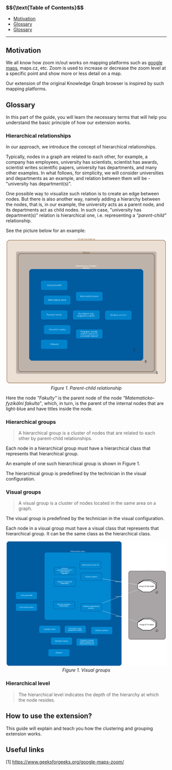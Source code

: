 ### $${\text{Table of Contents}$$

- [Motivation](#motivation)
- [Glossary](#glossary)
- [Glossary](#how-to-use-the-extension)

---
<h2 id="motivation">Motivation</h2>

We all know how zoom in/out works on mapping platforms such as [google maps](https://maps.google.com), maps.cz, etc. Zoom is used to increase or decrease the zoom level at a specific point and show more or less detail on a map.

Our extension of the original Knowledge Graph browser is inspired by such mapping platforms.

<h2 id="glossary">Glossary</h2>

In this part of the guide, you will learn the necessary terms that will help you understand the basic principle of how our extension works.

<h3 id="hierarchical-relationships">Hierarchical relationships</h3>

In our approach, we introduce the concept of hierarchical relationships. 

Typically, nodes in a graph are related to each other, for example, a company has employees, university has scientists, scientist has awards, scientist writes scientific papers, university has departments, and many other examples. In what follows, for simplicity, we will consider universities and departments as an example, and relation between them will be - "university has department(s)".

One possible way to visualize such relation is to create an edge between nodes. But there is also another way, namely adding a hierarchy between the nodes, that is, in our example, the university acts as a parent node, and its departments act as child nodes. In such case, "university has department(s)" relation is hierarchical one, i.e. representing a *"parent-child"* relationship.

See the picture below for an example:

<p align="center">
    <img src="img/child_parent_relation.png" alt="parent-child-relationship" title="Parent-child relationship" width="600"/><br/>
    <em>Figure 1. Parent-child relationship</em>
</p>

Here the node *"Fakulty"* is the parent node of the node *"Matematicko-fyzikální fakulta"*, which, in turn, is the parent of the internal nodes that are light-blue and have titles inside the node.

<h3 id="hierarchical-groups">Hierarchical groups</h3>

> A hierarchical group is a cluster of nodes that are related to each other by parent-child relationships. 

Each node in a hierarchical group must have a hierarchical class that represents that hierarchical group.

An example of one such hierarchical group is shown in Figure 1.

The hierarchical group is predefined by the technician in the visual configuration.

<h3 id="visual-groups">Visual groups</h3>

> A visual group is a cluster of nodes located in the same area on a graph.

The visual group is predefined by the technician in the visual configuration.

Each node in a visual group must have a visual class that represents that hierarchical group. It can be the same class as the hierarchical class.

<p align="center">
    <img src="img/visual_groups.png" alt="visual-groups" title="Visual groups" width="600"/><br/>
    <em>Figure 1. Visual groups</em>
</p>

<h3 id="hierarchical-level">Hierarchical level</h3>

> The hierarchical level indicates the depth of the hierarchy at which the node resides.

<h2 id="how-to-use-the-extension">How to use the extension?</h2>

This guide will explain and teach you how the clustering and grouping extension works.




## Useful links

[1] https://www.geeksforgeeks.org/google-maps-zoom/

